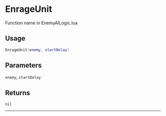 # EnrageUnit
Function name in EnemyAILogic.lua
## Usage
```lua
EnrageUnit(enemy, startDelay)
```
## Parameters
`enemy`, `startDelay`
## Returns
`nil`

---